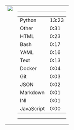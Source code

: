 
<table><tr>
<td valign="top">
  <img src="https://wakatime.com/share/@Aperture/0cd21d5d-ac4f-458d-9c71-d06f479c1297.png" />
</td>

<td valign="top">
  <hr>
  <table>
    <tr><td>Python</td><td>13:23</td></tr><tr><td>Other</td><td>0:31</td></tr><tr><td>HTML</td><td>0:23</td></tr><tr><td>Bash</td><td>0:17</td></tr><tr><td>YAML</td><td>0:16</td></tr><tr><td>Text</td><td>0:13</td></tr><tr><td>Docker</td><td>0:04</td></tr><tr><td>Git</td><td>0:03</td></tr><tr><td>JSON</td><td>0:02</td></tr><tr><td>Markdown</td><td>0:01</td></tr><tr><td>INI</td><td>0:01</td></tr><tr><td>JavaScript</td><td>0:00</td></tr>
  </table>
  <hr>
</td>
</tr></table>

